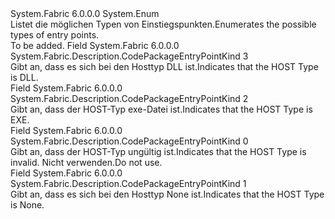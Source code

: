 <Type Name="CodePackageEntryPointKind" FullName="System.Fabric.Description.CodePackageEntryPointKind">
  <TypeSignature Language="C#" Value="public enum CodePackageEntryPointKind" />
  <TypeSignature Language="ILAsm" Value=".class public auto ansi sealed CodePackageEntryPointKind extends System.Enum" />
  <TypeSignature Language="DocId" Value="T:System.Fabric.Description.CodePackageEntryPointKind" />
  <TypeSignature Language="VB.NET" Value="Public Enum CodePackageEntryPointKind" />
  <TypeSignature Language="F#" Value="type CodePackageEntryPointKind = " />
  <AssemblyInfo>
    <AssemblyName>System.Fabric</AssemblyName>
    <AssemblyVersion>6.0.0.0</AssemblyVersion>
  </AssemblyInfo>
  <Base>
    <BaseTypeName>System.Enum</BaseTypeName>
  </Base>
  <Docs>
    <summary>
      <para><span data-ttu-id="0197b-101">Listet die möglichen Typen von Einstiegspunkten.</span><span class="sxs-lookup"><span data-stu-id="0197b-101">Enumerates the possible types of entry points.</span></span></para>
    </summary>
    <remarks>To be added.</remarks>
  </Docs>
  <Members>
    <Member MemberName="DllHost">
      <MemberSignature Language="C#" Value="DllHost" />
      <MemberSignature Language="ILAsm" Value=".field public static literal valuetype System.Fabric.Description.CodePackageEntryPointKind DllHost = int32(3)" />
      <MemberSignature Language="DocId" Value="F:System.Fabric.Description.CodePackageEntryPointKind.DllHost" />
      <MemberSignature Language="VB.NET" Value="DllHost" />
      <MemberSignature Language="F#" Value="DllHost = 3" Usage="System.Fabric.Description.CodePackageEntryPointKind.DllHost" />
      <MemberType>Field</MemberType>
      <AssemblyInfo>
        <AssemblyName>System.Fabric</AssemblyName>
        <AssemblyVersion>6.0.0.0</AssemblyVersion>
      </AssemblyInfo>
      <ReturnValue>
        <ReturnType>System.Fabric.Description.CodePackageEntryPointKind</ReturnType>
      </ReturnValue>
      <MemberValue>3</MemberValue>
      <Docs>
        <summary>
          <para><span data-ttu-id="0197b-102">Gibt an, dass es sich bei den Hosttyp DLL ist.</span><span class="sxs-lookup"><span data-stu-id="0197b-102">Indicates that the HOST Type is DLL.</span></span> </para>
        </summary>
      </Docs>
    </Member>
    <Member MemberName="Exe">
      <MemberSignature Language="C#" Value="Exe" />
      <MemberSignature Language="ILAsm" Value=".field public static literal valuetype System.Fabric.Description.CodePackageEntryPointKind Exe = int32(2)" />
      <MemberSignature Language="DocId" Value="F:System.Fabric.Description.CodePackageEntryPointKind.Exe" />
      <MemberSignature Language="VB.NET" Value="Exe" />
      <MemberSignature Language="F#" Value="Exe = 2" Usage="System.Fabric.Description.CodePackageEntryPointKind.Exe" />
      <MemberType>Field</MemberType>
      <AssemblyInfo>
        <AssemblyName>System.Fabric</AssemblyName>
        <AssemblyVersion>6.0.0.0</AssemblyVersion>
      </AssemblyInfo>
      <ReturnValue>
        <ReturnType>System.Fabric.Description.CodePackageEntryPointKind</ReturnType>
      </ReturnValue>
      <MemberValue>2</MemberValue>
      <Docs>
        <summary>
          <para><span data-ttu-id="0197b-103">Gibt an, dass der HOST-Typ exe-Datei ist.</span><span class="sxs-lookup"><span data-stu-id="0197b-103">Indicates that the HOST Type is EXE.</span></span> </para>
        </summary>
      </Docs>
    </Member>
    <Member MemberName="Invalid">
      <MemberSignature Language="C#" Value="Invalid" />
      <MemberSignature Language="ILAsm" Value=".field public static literal valuetype System.Fabric.Description.CodePackageEntryPointKind Invalid = int32(0)" />
      <MemberSignature Language="DocId" Value="F:System.Fabric.Description.CodePackageEntryPointKind.Invalid" />
      <MemberSignature Language="VB.NET" Value="Invalid" />
      <MemberSignature Language="F#" Value="Invalid = 0" Usage="System.Fabric.Description.CodePackageEntryPointKind.Invalid" />
      <MemberType>Field</MemberType>
      <AssemblyInfo>
        <AssemblyName>System.Fabric</AssemblyName>
        <AssemblyVersion>6.0.0.0</AssemblyVersion>
      </AssemblyInfo>
      <ReturnValue>
        <ReturnType>System.Fabric.Description.CodePackageEntryPointKind</ReturnType>
      </ReturnValue>
      <MemberValue>0</MemberValue>
      <Docs>
        <summary>
          <para><span data-ttu-id="0197b-104">Gibt an, dass der HOST-Typ ungültig ist.</span><span class="sxs-lookup"><span data-stu-id="0197b-104">Indicates that the HOST Type is invalid.</span></span> <span data-ttu-id="0197b-105">Nicht verwenden.</span><span class="sxs-lookup"><span data-stu-id="0197b-105">Do not use.</span></span></para>
        </summary>
      </Docs>
    </Member>
    <Member MemberName="None">
      <MemberSignature Language="C#" Value="None" />
      <MemberSignature Language="ILAsm" Value=".field public static literal valuetype System.Fabric.Description.CodePackageEntryPointKind None = int32(1)" />
      <MemberSignature Language="DocId" Value="F:System.Fabric.Description.CodePackageEntryPointKind.None" />
      <MemberSignature Language="VB.NET" Value="None" />
      <MemberSignature Language="F#" Value="None = 1" Usage="System.Fabric.Description.CodePackageEntryPointKind.None" />
      <MemberType>Field</MemberType>
      <AssemblyInfo>
        <AssemblyName>System.Fabric</AssemblyName>
        <AssemblyVersion>6.0.0.0</AssemblyVersion>
      </AssemblyInfo>
      <ReturnValue>
        <ReturnType>System.Fabric.Description.CodePackageEntryPointKind</ReturnType>
      </ReturnValue>
      <MemberValue>1</MemberValue>
      <Docs>
        <summary>
          <para><span data-ttu-id="0197b-106">Gibt an, dass es sich bei den Hosttyp None ist.</span><span class="sxs-lookup"><span data-stu-id="0197b-106">Indicates that the HOST Type is None.</span></span></para>
        </summary>
      </Docs>
    </Member>
  </Members>
</Type>